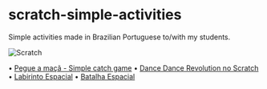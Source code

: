 # scratch-simple-activities
Simple activities made in Brazilian Portuguese to/with my students.

![Scratch](https://juniortech.org/wp-content/uploads/2020/09/Scratch-cat-logo-300x300px.png) 


• [Pegue a maçã - Simple catch game](https://scratch.mit.edu/projects/1138353670/)
• [Dance Dance Revolution no Scratch](https://scratch.mit.edu/projects/1193029139/)
• [Labirinto Espacial](https://scratch.mit.edu/projects/1193080018/)
• [Batalha Espacial](https://scratch.mit.edu/projects/1193084634/)
